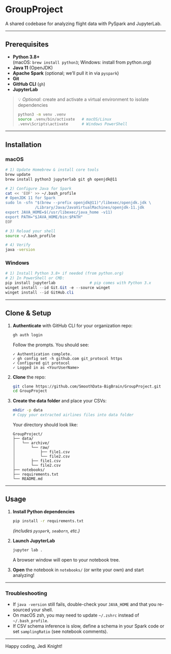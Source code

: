 # GroupProject

A shared codebase for analyzing flight data with PySpark and JupyterLab.

---

## Prerequisites

- **Python 3.8+**  
  (macOS: `brew install python3`; Windows: install from python.org)
- **Java 11** (OpenJDK)  
- **Apache Spark** (optional; we’ll pull it in via `pyspark`)  
- **Git**  
- **GitHub CLI** (`gh`)  
- **JupyterLab**

> 💡 _Optional_: create and activate a virtual environment to isolate dependencies  
> ```sh
> python3 -m venv .venv
> source .venv/bin/activate   # macOS/Linux
> .venv\Scripts\activate      # Windows PowerShell
> ```

---

## Installation

### macOS

```sh
# 1) Update Homebrew & install core tools
brew update
brew install python3 jupyterlab git gh openjdk@11

# 2) Configure Java for Spark
cat << 'EOF' >> ~/.bash_profile
# OpenJDK 11 for Spark
sudo ln -sfn "$(brew --prefix openjdk@11)"/libexec/openjdk.jdk \
             /Library/Java/JavaVirtualMachines/openjdk-11.jdk
export JAVA_HOME=$(/usr/libexec/java_home -v11)
export PATH="$JAVA_HOME/bin:$PATH"
EOF

# 3) Reload your shell
source ~/.bash_profile

# 4) Verify
java -version
```

### Windows

```powershell
# 1) Install Python 3.8+ if needed (from python.org)
# 2) In PowerShell or CMD:
pip install jupyterlab               # pip comes with Python 3.x
winget install --id Git.Git -e --source winget
winget install --id GitHub.cli
```

---

## Clone & Setup

1. **Authenticate** with GitHub CLI for your organization repo:
   ```sh
   gh auth login
   ```
   Follow the prompts. You should see:
   ```
   ✓ Authentication complete.
   ✓ gh config set -h github.com git_protocol https
   ✓ Configured git protocol
   ✓ Logged in as <YourUserName>
   ```
2. **Clone** the repo:
   ```sh
   git clone https://github.com/SmoothData-BigBrain/GroupProject.git
   cd GroupProject
   ```
3. **Create the data folder** and place your CSVs:
   ```sh
   mkdir -p data
   # Copy your extracted airlines files into data folder
   ```
   Your directory should look like:
   ```
   GroupProject/
   ├── data/
   │   └── archive/
   │       └── raw/
   │           ├── file1.csv
   │           └── file2.csv
   │       ├── file1.csv
   │       └── file2.csv
   ├── notebooks/
   ├── requirements.txt
   └── README.md
   ```

---

## Usage

1. **Install Python dependencies**  
   ```sh
   pip install -r requirements.txt
   ```
   *(includes `pyspark`, `seaborn`, etc.)*

2. **Launch JupyterLab**  
   ```sh
   jupyter lab .
   ```
   A browser window will open to your notebook tree.

3. **Open** the notebook in `notebooks/` (or write your own) and start analyzing!

---

### Troubleshooting

- If `java -version` still fails, double-check your `JAVA_HOME` and that you re-sourced your shell.  
- On macOS zsh, you may need to update `~/.zshrc` instead of `~/.bash_profile`.  
- If CSV schema inference is slow, define a schema in your Spark code or set `samplingRatio` (see notebook comments).

---

Happy coding, Jedi Knight!
